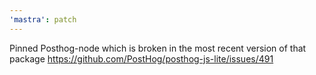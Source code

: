 ```yaml
---
'mastra': patch
---
```


Pinned Posthog-node which is broken in the most recent version of that package https://github.com/PostHog/posthog-js-lite/issues/491
